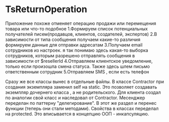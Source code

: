 # TsReturnOperation

Приложение похоже отменяет операцию продажи или перемещения товара или что-то подобное
1.Формируем список  потенциальных получателей писем(продавцов, клиентов, создателей, экспертов)
2.В зависимости от типа сообщения получаем какие-то различия формируем данные для отправки адресатам
3.Получаем email сотрудников из настроек. я так понимаю здесь какая-то выборка сотрудников,
        которым разрешено отправлять сообщения в зависимости  от $resellerId
4.Отправляем клиентское уведомление, только если произошла смена статуса. Также здесь шлем письмо ответственным  сотрудник
5.Отправляем SMS , если есть телефон


Сразу же все классы вынес в отдельные файлы.
В классе Contractor при создания экземпляра заменил self на static. Это позволяет создавать экземпляр дочернего класса , а не родительского. 
Для клиента создал по аналогии свой класс  и наследовал от Contractor. 
Месенджер переделан по паттерну "делегирование".
В этот же раздел и перенес  функции (теперь они стали методами).
Свойства в классах переделал на protected. Это вписывается в концепцию ООП - инкапсуляцию.
